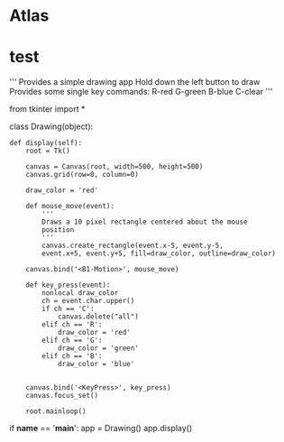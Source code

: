 # Atlas
# test
'''
Provides a simple drawing app
Hold down the left button to draw
Provides some single key commands:
R-red G-green B-blue
C-clear
'''

from tkinter import *

class Drawing(object):

    def display(self):
        root = Tk()

        canvas = Canvas(root, width=500, height=500)
        canvas.grid(row=0, column=0)

        draw_color = 'red'

        def mouse_move(event):
            '''
            Draws a 10 pixel rectangle centered about the mouse
            position
            '''
            canvas.create_rectangle(event.x-5, event.y-5,
            event.x+5, event.y+5, fill=draw_color, outline=draw_color)

        canvas.bind('<B1-Motion>', mouse_move)

        def key_press(event):
            nonlocal draw_color
            ch = event.char.upper()
            if ch == 'C':
                canvas.delete("all")
            elif ch == 'R':
                draw_color = 'red'
            elif ch == 'G':
                draw_color = 'green'
            elif ch == 'B':
                draw_color = 'blue'
            

        canvas.bind('<KeyPress>', key_press)
        canvas.focus_set()

        root.mainloop()





if __name__ == '__main__':
    app = Drawing()
    app.display()

